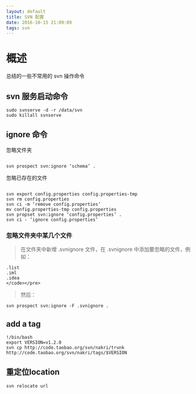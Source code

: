 ```yaml
---
layout: default
title: SVN 配置
date: 2016-10-15 21:09:09
tags: svn
---
```


# 概述
总结的一些不常用的 svn 操作命令
<!-- more -->
## svn 服务启动命令
```
sudo svnserve -d -r /data/svn
sudo killall svnserve
```
## ignore 命令
忽略文件夹
<pre><code>
svn prospect svn:ignore ‘schema’ .
</code></pre>
忽略已存在的文件
<pre><code>
svn export config.properties config.properties-tmp
svn rm config.properties
svn ci -m ‘remove config.properties’
mv config.properties-tmp config.properties
svn propset svn:ignore ‘config.properties’ .
svn ci - ‘ignore config.properties’
</code></pre>
### 忽略文件夹中某几个文件
> 在文件夹中新增 .svnignore 文件，在 .svnignore 中添加要忽略的文件，例如：
```
.list
.iml
.idea
</code></pre>
```
> 然后：
```
svn prospect svn:ignore -F .svnignore .
```
## add a tag
```
!/bin/bash
export VERSION=v1.2.0
svn cp http://code.taobao.org/svn/nakri/trunk http://code.taobao.org/svn/nakri/tags/$VERSION
```
## 重定位location
```
svn relocate url
```
